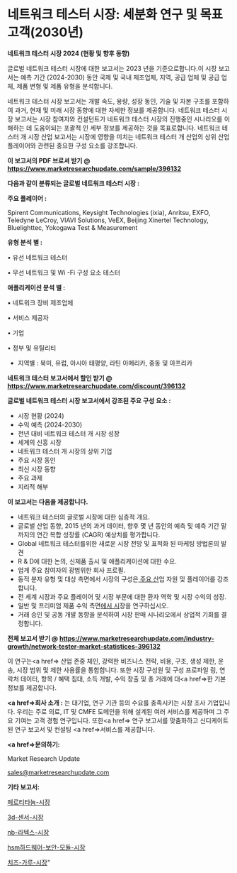 # 네트워크 테스터 시장: 세분화 연구 및 목표 고객(2030년)

<strong>네트워크 테스터 시장 2024 (현황 및 향후 동향)</strong>

글로벌 네트워크 테스터 시장에 대한 보고서는 2023 년을 기준으로합니다.이 시장 보고서는 예측 기간 (2024-2030) 동안 국제 및 국내 제조업체, 지역, 공급 업체 및 공급 업체, 제품 변형 및 제품 유형을 분석합니다.

네트워크 테스터 시장 보고서는 개발 속도, 용량, 성장 동인, 기술 및 자본 구조를 포함하여 과거, 현재 및 미래 시장 동향에 대한 자세한 정보를 제공합니다. 네트워크 테스터 시장 보고서는 시장 참여자와 컨설턴트가 네트워크 테스터 시장의 진행중인 시나리오를 이해하는 데 도움이되는 포괄적 인 세부 정보를 제공하는 것을 목표로합니다. 네트워크 테스터 개 시장 산업 보고서는 시장에 영향을 미치는 네트워크 테스터 개 산업의 상위 산업 플레이어와 관련된 중요한 구성 요소를 강조합니다.



<strong>이 보고서의 PDF 브로셔 받기 @ <a href=https://www.marketresearchupdate.com/sample/396132>https://www.marketresearchupdate.com/sample/396132</a></strong>



<strong>다음과 같이 분류되는 글로벌 네트워크 테스터 시장 :</strong>



<strong>주요 플레이어 :</strong>

Spirent Communications, Keysight Technologies (ixia), Anritsu, EXFO, Teledyne LeCroy, VIAVI Solutions, VeEX, Beijing Xinertel Technology, Bluelighttec, Yokogawa Test & Measurement



<strong>유형 분석 별 :</strong>

• 유선 네트워크 테스터

• 무선 네트워크 및 Wi -Fi 구성 요소 테스터



<strong>애플리케이션 분석 별 :</strong>

• 네트워크 장비 제조업체

• 서비스 제공자

• 기업

• 정부 및 유틸리티

<ul>
  <li>지역별 : 북미, 유럽, 아시아 태평양, 라틴 아메리카, 중동 및 아프리카</li>
</ul>


<strong>네트워크 테스터 보고서에서 할인 받기 @ <a href=https://www.marketresearchupdate.com/discount/396132>https://www.marketresearchupdate.com/discount/396132</a></strong>



<strong>글로벌 네트워크 테스터 시장 보고서에서 강조된 주요 구성 요소 :</strong>
<ul>
  <li>시장 현황 (2024)</li>
  <li>수익 예측 (2024-2030)</li>
  <li>전년 대비 네트워크 테스터 개 시장 성장</li>
  <li>세계의 신흥 시장</li>
  <li>네트워크 테스터 개 시장의 상위 기업</li>
  <li>주요 시장 동인</li>
  <li>최신 시장 동향</li>
  <li>주요 과제</li>
  <li>지리적 해부</li>
</ul>


<strong>이 보고서는 다음을 제공합니다.</strong>
<ul>
  <li>네트워크 테스터의 글로벌 시장에 대한 심층적 개요.</li>
  <li>글로벌 산업 동향, 2015 년의 과거 데이터, 향후 몇 년 동안의 예측 및 예측 기간 말까지의 연간 복합 성장률 (CAGR) 예상치를 평가합니다.</li>
  <li>Global 네트워크 테스터를위한 새로운 시장 전망 및 표적화 된 마케팅 방법론의 발견</li>
  <li>R &amp; D에 대한 논의, 신제품 출시 및 애플리케이션에 대한 수요.</li>
  <li>업계 주요 참여자의 광범위한 회사 프로필.</li>
  <li>동적 분자 유형 및 대상 측면에서 시장의 구성은<a href=> 주요 산</a>업 자원 및 플레이어를 강조합니다.</li>
  <li>전 세계 시장과 주요 플레이어 및 시장 부문에 대한 환자 역학 및 시장 수익의 성장.</li>
  <li>일반 및 프리미엄 제품 수익 측면<a href=>에서 시</a>장을 연구하십시오.</li>
  <li>거래 승인 및 공동 개발 동향을 분석하여 시장 판매 시나리오에서 상업적 기회를 결정합니다.</li>
</ul>



<strong>전체 보고서 받기 @ <a href=https://www.marketresearchupdate.com/industry-growth/network-tester-market-statistices-396132>https://www.marketresearchupdate.com/industry-growth/network-tester-market-statistices-396132</a></strong>

이 연구는<a href=> 산업 존중</a> 체인, 강력한 비즈니스 전략, 비용, 구조, 생성 제한, 운송, 시장 범위 및 제한 사용률을 통합합니다. 또한 시장 구성원 및 구성 프로파일 링, 연락처 데이터, 항목 / 혜택 침대, 소득 개발, 수익 창출 및 총 거래에 대<a href=>한 기본 </a>정보를 제공합니다.



<strong><a href=>회사 소</a>개 :</strong>
는 대기업, 연구 기관 등의 수요를 충족시키는 시장 조사 기업입니다. 우리는 주로 의료, IT 및 CMFE 도메인을 위해 설계된 여러 서비스를 제공하며 그 주요 기여는 고객 경험 연구입니다. 또한<a href=> 연구 보</a>고서를 맞춤화하고 신디케이트 된 연구 보고서 및 컨설팅 <a href=>서비스</a>를 제공합니다.



<strong><a href=>문의하기:</a></strong>

Market Research Update

sales@marketresearchupdate.com



<strong>기타 보고서:</strong>

<a href=https://www.linkedin.com/pulse/페로티타늄-시장-현재-및-미래-성장-2029-market-matrix-musings-analysis/>페로티타늄-시장</a>

<a href=https://www.linkedin.com/pulse/3d-센서-시장-세분화-연구-및-목표-고객2029년-consumer-connection-compendium-ana-y5xff/>3d-센서-시장</a>

<a href=https://www.linkedin.com/pulse/nb-라텍스-시장-세분화-연구-및-목표-고객2029년-consumer-connection-chronicles-24--7z49f/>nb-라텍스-시장</a>

<a href=https://www.linkedin.com/pulse/hsm하드웨어-보안-모듈-시장-동향-및-성장-전망-analytics-alchemy-360-analysis-hlwkf/>hsm하드웨어-보안-모듈-시장</a>

<a href=https://www.linkedin.com/pulse/치즈-가루-시장-현재-및-미래-성장-2029-market-matrix-musings-analysis-c95ef/>치즈-가루-시장</a>"
